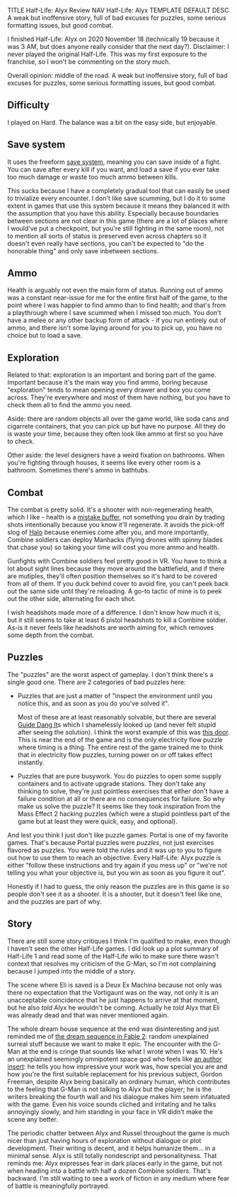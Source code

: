 TITLE Half-Life: Alyx Review
NAV Half-Life: Alyx
TEMPLATE DEFAULT
DESC A weak but inoffensive story, full of bad excuses for puzzles, some serious formatting issues, but good combat.


I finished Half-Life: Alyx on 2020 November 18 (technically 19 because it was 3 AM, but does anyone really consider that the next day?). Disclaimer: I never played the original Half-Life. This was my first exposure to the franchise, so I won't be commenting on the story much.

Overall opinion: middle of the road. A weak but inoffensive story, full of bad excuses for puzzles, some serious formatting issues, but good combat.

## Difficulty

I played on Hard. The balance was a bit on the easy side, but enjoyable.

## Save system

It uses the freeform [save system](/game_design/saving), meaning you can save inside of a fight. You can save after every kill if you want, and load a save if you ever take too much damage or waste too much ammo between kills.

This sucks because I have a completely gradual tool that can easily be used to trivialize every encounter. I don't like save scumming, but I do it to some extent in games that use this system because it means they balanced it with the assumption that you have this ability. Especially because boundaries between sections are not clear in this game (there are a lot of places where I would've put a checkpoint, but you're still fighting in the same room), not to mention all sorts of status is preserved even across chapters so it doesn't even really have sections, you can't be expected to "do the honorable thing" and only save inbetween sections.

## Ammo

Health is arguably not even the main form of status. Running out of ammo was a constant near-issue for me for the entire first half of the game, to the point where I was happier to find ammo than to find health; and that's from a playthrough where I save scummed when I missed too much. You don't have a melee or any other backup form of attack - if you run entirely out of ammo, and there isn't some laying around for you to pick up, you have no choice but to load a save.

## Exploration

Related to that: exploration is an important and boring part of the game. Important because it's the main way you find ammo, boring because "exploration" tends to mean opening every drawer and box you come across. They're everywhere and most of them have nothing, but you have to check them all to find the ammo you need.

Aside: there are random objects all over the game world, like soda cans and cigarrete containers, that you can pick up but have no purpose. All they do is waste your time, because they often look like ammo at first so you have to check.

Other aside: the level designers have a weird fixation on bathrooms. When you're fighting through houses, it seems like every other room is a bathroom. Sometimes there's ammo in bathtubs.

## Combat

The combat is pretty solid. It's a shooter with non-regenerating health, which I like - health is a [mistake buffer](/game_design/cheap_difficulty), not something you drain by trading shots intentionally because you know it'll regenerate. It avoids the pick-off slog of [Halo](halo) because enemies come after you, and more importantly, Combine soldiers can deploy Manhacks (flying drones with spinny blades that chase you) so taking your time will cost you more ammo and health.

Gunfights with Combine soldiers feel pretty good in VR. You have to think a lot about sight lines because they move around the battlefield, and if there are mutiples, they'll often position themselves so it's hard to be covered from all of them. If you duck behind cover to avoid fire, you can't peek back out the same side until they're reloading. A go-to tactic of mine is to peek out the other side, alternating for each shot.

I wish headshots made more of a difference. I don't know how much it is, but it still seems to take at least 6 pistol headshots to kill a Combine soldier. As-is it never feels like headshots are worth aiming for, which removes some depth from the combat.

## Puzzles

The "puzzles" are the worst aspect of gameplay. I don't think there's a single good one. There are 2 categories of bad puzzles here:

* Puzzles that are just a matter of "inspect the environment until you notice this, and as soon as you do you've solved it".

	Most of these are at least reasonably solvable, but there are several [Guide Dang It](https://tvtropes.org/pmwiki/pmwiki.php/Main/GuideDangIt)s which I shamelessly looked up (and never felt stupid after seeing the solution). I think the worst example of this was [this door](https://youtu.be/ZX-03yBcm3k?t=17757). This is near the end of the game and is the only electricity flow puzzle where timing is a thing. The entire rest of the game trained me to think that in electricity flow puzzles, turning power on or off takes effect instantly.

* Puzzles that are pure busywork. You do puzzles to open some supply containers and to activate upgrade stations. They don't take any thinking to solve, they're just pointless exercises that either don't have a failure condition at all or there are no consequences for failure. So why make us solve the puzzle? It seems like they took inspiration from the Mass Effect 2 hacking puzzles (which were a stupid pointless part of the game but at least they were quick, easy, and optional).

And lest you think I just don't like puzzle games: Portal is one of my favorite games. That's because Portal puzzles were *puzzles*, not just exercises flavored as puzzles. You were told the rules and it was up to you to figure out how to use them to reach an objective. Every Half-Life: Alyx puzzle is either "follow these instructions and try again if you mess up" or "we're not telling you what your objective is, but you win as soon as you figure it out".

Honestly if I had to guess, the only reason the puzzles are in this game is so people don't see it as a shooter. It is a shooter, but it doesn't feel like one, and the puzzles are part of why.

## Story

There are still some story critiques I think I'm qualified to make, even though I haven't seen the other Half-Life games. I did look up a plot summary of Half-Life 1 and read some of the Half-Life wiki to make sure there wasn't context that resolves my criticism of the G-Man, so I'm not complaining because I jumped into the middle of a story.

The scene where <span class="spoiler">Eli is saved</span> is a Deux Ex Machina because not only was there no expectation that the Vortigaunt was on the way, not only it is an unacceptable coincidence that he just happens to arrive at that moment, but he also *told* Alyx he wouldn't be coming. Actually he *told* Alyx that <span class="spoiler">Eli was already dead</span> and that was never mentioned again.

The whole dream house sequence at the end was disinteresting and just reminded me of [the dream sequence in Fable 2](https://www.shamusyoung.com/twentysidedtale/?p=2109): random unexplained surreal stuff because we want to make it epic. The encounter with the G-Man at the end is cringe that sounds like what I wrote when I was 10. He's an unexplained seemingly omnipotent space god who feels like [an author insert](https://www.shamusyoung.com/twentysidedtale/?p=31743): he tells you how impressive your work was, how special you are and how you're the first suitable replacement for his previous subject, Gordon Freeman, despite Alyx being basically an ordinary human, which contributes to the feeling that G-Man is not talking to Alyx but the player; he is the writers breaking the fourth wall and his dialogue makes him seem infatuated with the game. Even his voice sounds cliched and irritating and he talks annoyingly slowly, and him standing in your face in VR didn't make the scene any better.

The periodic chatter between Alyx and Russel throughout the game is much nicer than just having hours of exploration without dialogue or plot development. Their writing is decent, and it helps humanize them... in a minimal sense. Alyx is still totally nondescript and personalityness. That reminds me: Alyx expresses fear in dark places early in the game, but not when heading into a battle with half a dozen Combine soldiers. That's backward. I'm still waiting to see a work of fiction in any medium where fear of battle is meaningfully portrayed.
